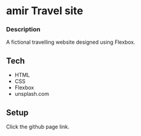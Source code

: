 # amir Travel site

### Description

A fictional  travelling website designed using Flexbox.

## Tech

* HTML
* CSS
* Flexbox
* unsplash.com

## Setup

Click the github page link.